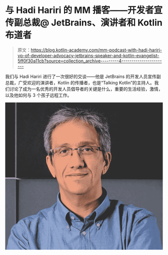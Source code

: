 # 与 Hadi Hariri 的 MM 播客——开发者宣传副总裁@ JetBrains、演讲者和 Kotlin 布道者

> 原文：<https://blog.kotlin-academy.com/mm-podcast-with-hadi-hariri-vp-of-developer-advocacy-jetbrains-speaker-and-kotlin-evangelist-5ff0f30a11cb?source=collection_archive---------4----------------------->

我们与 Hadi Hariri 进行了一次很好的交谈——他是 JetBrains 的开发人员宣传副总裁，广受欢迎的演讲者，Kotlin 的传播者，也是“Talking Kotlin”的主持人。我们讨论了成为一名优秀的开发人员倡导者的关键是什么，重要的生活经验，激情，以及他如何与 3 个孩子远程工作。

![](img/889308c55a3a4864051d441c53125bdf.png)